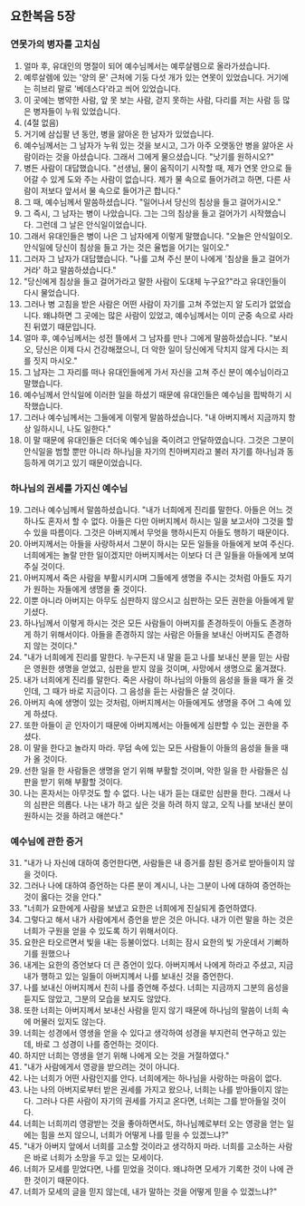  ## 요한복음 5장

### 연못가의 병자를 고치심
1. 얼마 후, 유대인의 명절이 되어 예수님께서는 예루살렘으로 올라가셨습니다.
2. 예루살렘에 있는 '양의 문' 근처에 기둥 다섯 개가 있는 연못이 있었습니다. 거기에는 히브리 말로 '베데스다'라고 씌어 있었습니다.
3. 이 곳에는 병약한 사람, 앞 못 보는 사람, 걷지 못하는 사람, 다리를 저는 사람 등 많은 병자들이 누워 있었습니다.
4. (4절 없음)
5. 거기에 삼십팔 년 동안, 병을 앓아온 한 남자가 있었습니다.
6. 예수님께서는 그 남자가 누워 있는 것을 보시고, 그가 아주 오랫동안 병을 앓아온 사람이라는 것을 아셨습니다. 그래서 그에게 물으셨습니다. "낫기를 원하시오?"
7. 병든 사람이 대답했습니다. "선생님, 물이 움직이기 시작할 때, 제가 연못 안으로 들어갈 수 있게 도와 주는 사람이 없습니다. 제가 물 속으로 들어가려고 하면, 다른 사람이 저보다 앞서서 물 속으로 들어가곤 합니다."
8. 그 때, 예수님께서 말씀하셨습니다. "일어나서 당신의 침상을 들고 걸어가시오."
9. 그 즉시, 그 남자는 병이 나았습니다. 그는 그의 침상을 들고 걸어가기 시작했습니다. 그런데 그 날은 안식일이었습니다.
10. 그래서 유대인들은 병이 나은 그 남자에게 이렇게 말했습니다. "오늘은 안식일이오. 안식일에 당신이 침상을 들고 가는 것은 율법을 어기는 일이오."
11. 그러자 그 남자가 대답했습니다. "나를 고쳐 주신 분이 나에게 '침상을 들고 걸어가거라' 하고 말씀하셨습니다."
12. "당신에게 침상을 들고 걸어가라고 말한 사람이 도대체 누구요?"라고 유대인들이 다시 물었습니다.
13. 그러나 병 고침을 받은 사람은 어떤 사람이 자기를 고쳐 주었는지 알 도리가 없었습니다. 왜냐하면 그 곳에는 많은 사람이 있었고, 예수님께서는 이미 군중 속으로 사라진 뒤였기 때문입니다.
14. 얼마 후, 예수님께서는 성전 뜰에서 그 남자를 만나 그에게 말씀하셨습니다. "보시오, 당신은 이제 다시 건강해졌으니, 더 악한 일이 당신에게 닥치지 않게 다시는 죄를 짓지 마시오."
15. 그 남자는 그 자리를 떠나 유대인들에게 가서 자신을 고쳐 주신 분이 예수님이라고 말했습니다.
16. 예수님께서 안식일에 이러한 일을 하셨기 때문에 유대인들은 예수님을 핍박하기 시작했습니다.
17. 그러나 예수님께서는 그들에게 이렇게 말씀하셨습니다. "내 아버지께서 지금까지 항상 일하시니, 나도 일한다."
18. 이 말 때문에 유대인들은 더더욱 예수님을 죽이려고 안달하였습니다. 그것은 그분이 안식일을 범할 뿐만 아니라 하나님을 자기의 친아버지라고 불러 자기를 하나님과 동등하게 여기고 있기 때문이었습니다.
### 하나님의 권세를 가지신 예수님
19. 그러나 예수님께서 말씀하셨습니다. "내가 너희에게 진리를 말한다. 아들은 어느 것 하나도 혼자서 할 수 없다. 아들은 다만 아버지께서 하시는 일을 보고서야 그것을 할 수 있을 따름이다. 그것은 아버지께서 무엇을 행하시든지 아들도 행하기 때문이다.
20. 아버지께서는 아들을 사랑하셔서 그분이 하시는 모든 일들을 아들에게 보여 주신다. 너희에게는 놀랄 만한 일이겠지만 아버지께서는 이보다 더 큰 일들을 아들에게 보여 주실 것이다.
21. 아버지께서 죽은 사람을 부활시키시며 그들에게 생명을 주시는 것처럼 아들도 자기가 원하는 자들에게 생명을 줄 것이다.
22. 이뿐 아니라 아버지는 아무도 심판하지 않으시고 심판하는 모든 권한을 아들에게 맡기셨다.
23. 하나님께서 이렇게 하시는 것은 모든 사람들이 아버지를 존경하듯이 아들도 존경하게 하기 위해서이다. 아들을 존경하지 않는 사람은 아들을 보내신 아버지도 존경하지 않는 것이다."
24. "내가 너희에게 진리를 말한다. 누구든지 내 말을 듣고 나를 보내신 분을 믿는 사람은 영원한 생명을 얻었고, 심판을 받지 않을 것이며, 사망에서 생명으로 옮겨졌다.
25. 내가 너희에게 진리를 말한다. 죽은 사람이 하나님의 아들의 음성을 들을 때가 올 것인데, 그 때가 바로 지금이다. 그 음성을 듣는 사람들은 살 것이다.
26. 아버지 속에 생명이 있는 것처럼, 아버지께서는 아들에게도 생명을 주어 그 속에 있게 하셨다.
27. 또한 아들이 곧 인자이기 때문에 아버지께서는 아들에게 심판할 수 있는 권한을 주셨다.
28. 이 말을 한다고 놀라지 마라. 무덤 속에 있는 모든 사람들이 아들의 음성을 들을 때가 올 것이다.
29. 선한 일을 한 사람들은 생명을 얻기 위해 부활할 것이며, 악한 일을 한 사람들은 심판을 받기 위해 부활할 것이다.
30. 나는 혼자서는 아무것도 할 수 없다. 나는 내가 듣는 대로만 심판을 한다. 그래서 나의 심판은 의롭다. 나는 내가 하고 싶은 것을 하려 하지 않고, 오직 나를 보내신 분이 원하시는 것을 하려고 애쓴다."
### 예수님에 관한 증거
31. "내가 나 자신에 대하여 증언한다면, 사람들은 내 증거를 참된 증거로 받아들이지 않을 것이다.
32. 그러나 나에 대하여 증언하는 다른 분이 계시니, 나는 그분이 나에 대하여 증언하는 것이 옳다는 것을 안다."
33. "너희가 요한에게 사람을 보냈고 요한은 너희에게 진실되게 증언하였다.
34. 그렇다고 해서 내가 사람에게서 증언을 받은 것은 아니다. 내가 이런 말을 하는 것은 너희가 구원을 얻을 수 있도록 하기 위해서이다.
35. 요한은 타오르면서 빛을 내는 등불이었다. 너희는 잠시 요한의 빛 가운데서 기뻐하기를 원했으나
36. 내게는 요한의 증언보다 더 큰 증언이 있다. 아버지께서 나에게 하라고 주셨고, 지금 내가 행하고 있는 일들이 아버지께서 나를 보내신 것을 증언한다.
37. 나를 보내신 아버지께서 친히 나를 증언해 주셨다. 너희는 지금까지 그분의 음성을 듣지도 않았고, 그분의 모습을 보지도 않았다.
38. 또한 너희는 아버지께서 보내신 사람을 믿지 않기 때문에 하나님의 말씀이 너희 속에 머물러 있지도 않는다.
39. 너희는 성경에서 영생을 얻을 수 있다고 생각하여 성경을 부지런히 연구하고 있는데, 바로 그 성경이 나를 증언하는 것이다.
40. 하지만 너희는 영생을 얻기 위해 나에게 오는 것을 거절하였다."
41. "내가 사람에게서 영광을 받으려는 것이 아니다.
42. 나는 너희가 어떤 사람인지를 안다. 너희에게는 하나님을 사랑하는 마음이 없다.
43. 나는 나의 아버지로부터 받은 권세를 가지고 왔으나, 너희는 나를 받아들이지 않는다. 그러나 다른 사람이 자기의 권세를 가지고 온다면, 너희는 그를 받아들일 것이다.
44. 너희는 너희끼리 영광받는 것을 좋아하면서도, 하나님께로부터 오는 영광을 얻는 일에는 힘을 쓰지 않으니, 너희가 어떻게 나를 믿을 수 있겠느냐?"
45. "내가 아버지 앞에서 너희를 고소할 것이라고 생각하지 마라. 너희를 고소하는 사람은 바로 너희가 소망을 두고 있는 모세이다.
46. 너희가 모세를 믿었다면, 나를 믿었을 것이다. 왜냐하면 모세가 기록한 것이 나에 관한 것이기 때문이다.
47. 너희가 모세의 글을 믿지 않는데, 내가 말하는 것을 어떻게 믿을 수 있겠느냐?"